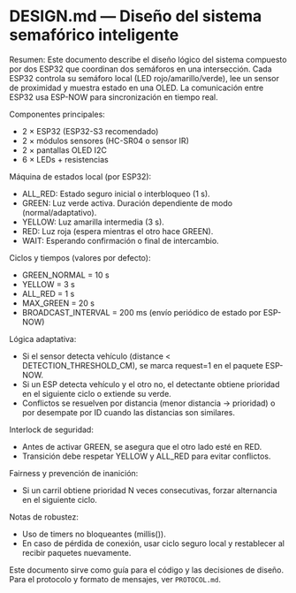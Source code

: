 # DESIGN.md — Diseño del sistema semafórico inteligente

Resumen:
Este documento describe el diseño lógico del sistema compuesto por dos ESP32 que
coordinan dos semáforos en una intersección. Cada ESP32 controla su semáforo local
(LED rojo/amarillo/verde), lee un sensor de proximidad y muestra estado en una OLED.
La comunicación entre ESP32 usa ESP-NOW para sincronización en tiempo real.

Componentes principales:
- 2 × ESP32 (ESP32-S3 recomendado)
- 2 × módulos sensores (HC-SR04 o sensor IR)
- 2 × pantallas OLED I2C
- 6 × LEDs + resistencias

Máquina de estados local (por ESP32):
- ALL_RED: Estado seguro inicial o interbloqueo (1 s).
- GREEN: Luz verde activa. Duración dependiente de modo (normal/adaptativo).
- YELLOW: Luz amarilla intermedia (3 s).
- RED: Luz roja (espera mientras el otro hace GREEN).
- WAIT: Esperando confirmación o final de intercambio.

Ciclos y tiempos (valores por defecto):
- GREEN_NORMAL = 10 s
- YELLOW = 3 s
- ALL_RED = 1 s
- MAX_GREEN = 20 s
- BROADCAST_INTERVAL = 200 ms (envío periódico de estado por ESP-NOW)

Lógica adaptativa:
- Si el sensor detecta vehículo (distance < DETECTION_THRESHOLD_CM), se marca
  request=1 en el paquete ESP-NOW.
- Si un ESP detecta vehículo y el otro no, el detectante obtiene prioridad en el
  siguiente ciclo o extiende su verde.
- Conflictos se resuelven por distancia (menor distancia -> prioridad) o por
  desempate por ID cuando las distancias son similares.

Interlock de seguridad:
- Antes de activar GREEN, se asegura que el otro lado esté en RED.
- Transición debe respetar YELLOW y ALL_RED para evitar conflictos.

Fairness y prevención de inanición:
- Si un carril obtiene prioridad N veces consecutivas, forzar alternancia en el
  siguiente ciclo.

Notas de robustez:
- Uso de timers no bloqueantes (millis()).
- En caso de pérdida de conexión, usar ciclo seguro local y restablecer al recibir
  paquetes nuevamente.

Este documento sirve como guía para el código y las decisiones de diseño. Para el
protocolo y formato de mensajes, ver `PROTOCOL.md`.